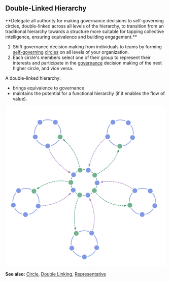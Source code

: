 ## Double-Linked Hierarchy

<summary>
**Delegate all authority for making governance decisions to self-governing circles, double-linked across all levels of the hierarchy, to transition from an traditional hierarchy towards a structure more suitable for tapping collective intelligence, ensuring equivalence and building engagement.**
</summary>

1. Shift governance decision making from individuals to teams by forming [self-governing](glossary:self-governance) [circles](glossary:circle) on all levels of your organization.
2. Each circle's members select one of their group to represent their interests and participate in the [governance](glossary:governance) decision making of the next higher circle, and vice versa.

A double-linked hierarchy:

- brings equivalence to governance
- maintains the potential for a functional hierarchy (if it enables the flow of value).

![A double-linked hierarchy: not your typical hierarchy](img/structural-patterns/double-linked-hierarchy.png)

**See also:** [Circle](section:Circle), [Double Linking](section:Double-Linking), [Representative](section:Representative)